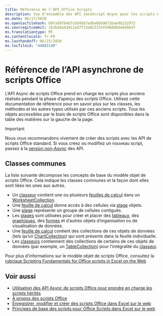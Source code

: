 ```yaml
---
title: Référence de l'API Office Scripts
description: Vue d’ensemble des API JavaScript Async pour les scripts Office.
ms.date: 06/17/2020
ms.openlocfilehash: b9fa59764b7cb54567adbe05b9671bae9b232972
ms.sourcegitcommit: 163b26a43411ad7f13a01237efe9b8d6de656b47
ms.translationtype: MT
ms.contentlocale: fr-FR
ms.lasthandoff: 06/25/2020
ms.locfileid: "44883140"
---
```

# <a name="office-scripts-async-api-reference"></a>Référence de l’API asynchrone de scripts Office

L’API Async de scripts Office prend en charge les scripts plus anciens réalisés pendant la phase d’aperçu des scripts Office. Utilisez cette documentation de référence pour en savoir plus sur les classes, les méthodes et les autres types utilisés par ces anciens scripts. Tous les objets accessibles par le biais de scripts Office sont disponibles dans la table des matières sur la gauche de la page.

> [!IMPORTANT]
> Nous vous recommandons vivement de créer des scripts avec les API de scripts Office standard. Si vous créez ou modifiez un nouveau script, passez à la [version non-Async](?view=office-scripts) des API.

## <a name="common-classes"></a>Classes communes

La liste suivante décompose les concepts de base du modèle objet de scripts Office. Cela indique les classes communes et la façon dont elles sont liées les unes aux autres.

- Un [classeur](/javascript/api/office-scripts/excel/excelscript.workbook) contient une ou plusieurs [feuilles de calcul](/javascript/api/office-scripts/excel/excelscript.worksheet) dans un [WorksheetCollection](/javascript/api/office-scripts/excel/excelscript.worksheetcollection).
- Une [feuille de calcul](/javascript/api/office-scripts/excel/excelscript.worksheet) donne accès à des cellules via [plage](/javascript/api/office-scripts/excel/excelscript.range) objets.
- Une [plage](/javascript/api/office-scripts/excel/excelscript.range) représente un groupe de cellules contiguës.
- Les [plages](/javascript/api/office-scripts/excel/excelscript.range) sont utilisées pour créer et placer des [tableaux](/javascript/api/office-scripts/excel/excelscript.table), des [graphiques](/javascript/api/office-scripts/excel/excelscript.chart), des [formes](/javascript/api/office-scripts/excel/excelscript.shape) et d’autres objets d’organisation ou de visualisation de données.
- Une [feuille de calcul](/javascript/api/office-scripts/excel/excelscript.worksheet) contient des collections de ces objets de données (tels qu’un [ChartCollection](/javascript/api/office-scripts/excel/excelscript.chartcollection)) qui sont présents dans la feuille individuelle.
- Les [classeurs](/javascript/api/office-scripts/excel/excelscript.workbook) contiennent des collections de certains de ces objets de données (par exemple, un [TableCollection](/javascript/api/office-scripts/excel/excelscript.tablecollection)) pour l’intégralité du [classeur](/javascript/api/office-scripts/excel/excelscript.workbook).

Pour plus d’informations sur le modèle objet de scripts Office, consultez la [rubrique Scripting Fundamentals for Office scripts in Excel on the Web](/office/dev/scripts/develop/scripting-fundamentals)

## <a name="see-also"></a>Voir aussi

- [Utilisation des API Async de scripts Office pour prendre en charge les scripts hérités](/office/dev/scripts/develop/excel-async-model)
- [À propos des scripts Office](/office/dev/scripts/overview/excel)
- [Enregistrer, modifier et créer des scripts Office dans Excel sur le web](/office/dev/scripts/tutorials/excel-tutorial)
- [Principes de base des scripts pour Office Scripts dans Excel sur le web](/office/dev/scripts/develop/scripting-fundamentals)
